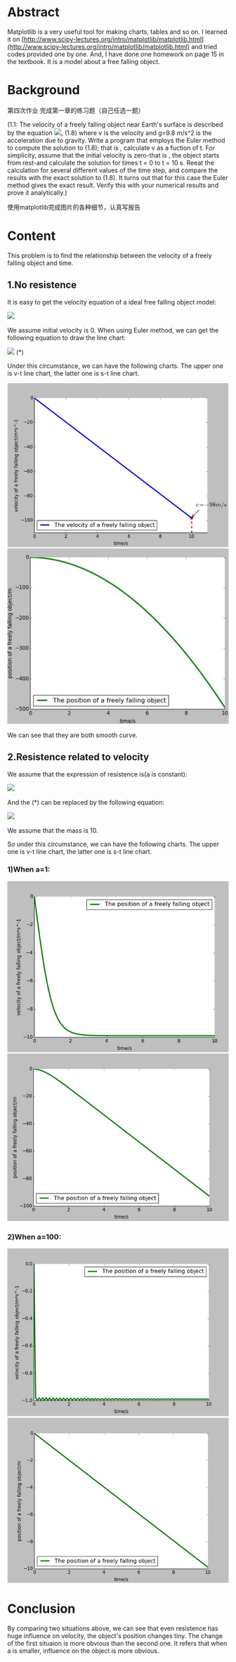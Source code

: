 # Abstract
 Matplotlib is a very useful tool for making charts, tables and so on. I learned it on [http://www.scipy-lectures.org/intro/matplotlib/matplotlib.html](http://www.scipy-lectures.org/intro/matplotlib/matplotlib.html) and tried codes provided one by one. And, I have done one homework on page 15 in the textbook. It is a model about a free falling object.
# Background
第四次作业
完成第一章的练习题（自己任选一题）

  (1.1: The velocity of a freely falling object near Earth's surface is described by the equation ![](http://latex.codecogs.com/gif.latex?\\frac{\dv}{dt}),  (1.8) where v is the velocity and g=9.8 m/s^2 is the acceleration due to gravity. Write a program that employs the Euler method to compute the solution to (1.8); that is , calculate v as a fuction of t. For simplicity, assume that the initial velocity is zero-that is , the object starts from rest-and calculate the solution for times t = 0 to t = 10 s. Reeat the calculation for several different values of the time step, and compare the results with the exact solution to (1.8). It turns out that for this case the Euler method gives the exact result. Verify this with your numerical results and prove it analytically.)
  
使用matplotlib完成图片的各种细节，认真写报告
# Content
This problem is to find the relationship between the velocity of a freely falling object and time. 
## 1.No resistence
It is easy to get the velocity equation of a ideal free falling object model:

![](http://latex.codecogs.com/gif.latex?\v=v_0-gt)
  
We assume initial velocity is 0. When using Euler method, we can get the following equation to draw the line chart:

![](http://latex.codecogs.com/gif.latex?\v(t+Delta)=v(t)-gdt)        (*)

Under this circumstance, we can have the following charts. The upper one is v-t line chart, the latter one is s-t line chart.

![](https://github.com/Nucleus2014/computationalphysics_N2014301020131/blob/master/4.jpg)
![](https://github.com/Nucleus2014/computationalphysics_N2014301020131/blob/master/4_1.jpg)

We can see that they are both smooth curve.
## 2.Resistence related to velocity
We assume that the expression of resistence is(a is constant):

![](http://latex.codecogs.com/gif.latex?\f=av)

And the (*) can be replaced by the following equation:

![](http://latex.codecogs.com/gif.latex?\v(t+Delta)=v(t)+(g-\\frac{\av^2}{m})dt)

We assume that the mass is 10.

So under this circumstance, we can have the following charts. The upper one is v-t line chart, the latter one is s-t line chart.
### 1)When a=1:

![](https://github.com/Nucleus2014/computationalphysics_N2014301020131/blob/master/4_3_1.jpg)
![](https://github.com/Nucleus2014/computationalphysics_N2014301020131/blob/master/4_3.jpg)

### 2)When a=100:

![](https://github.com/Nucleus2014/computationalphysics_N2014301020131/blob/master/4_2_1.jpg)
![](https://github.com/Nucleus2014/computationalphysics_N2014301020131/blob/master/4_2.jpg)

# Conclusion
By comparing two situations above, we can see that even resistence has huge influence on velocity, the object's position changes tiny. The change of the first situaion is more obvious than the second one. It refers that when a is smaller, influence on the object is more obvious.
